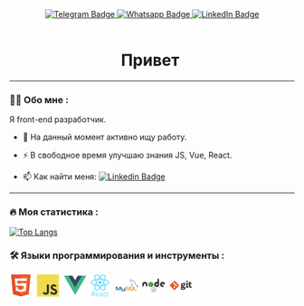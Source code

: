 <div id="header" align="center">
  <div id="badges">
  <a href="https://t.me/evgeny_chet">
  <img src="https://img.shields.io/badge/Telegram-blue?logo=telegram&logoColor=white&style=for-the-badge" alt="Telegram Badge"/>
  </a>
  <a href="https://wa.me/79771407249">
  <img src="https://img.shields.io/badge/Whatsapp-green?style=for-the-badge&logo=whatsapp&logoColor=white" alt="Whatsapp Badge"/>
  </a>
  <a href="https://www.linkedin.com/public-profile/settings?trk=d_flagship3_profile_self_view_public_profile">
  <img src="https://img.shields.io/badge/LinkedIn-blue?style=for-the-badge&logo=linkedin&logoColor=white" alt="LinkedIn Badge"/>
  </a>
  </div>
  <img src="https://komarev.com/ghpvc/?username=Evgenii959&style=flat-square" alt=""/>
  <h1>
  Привет
  <img src="https://media.giphy.com/media/hvRJCLFzcasrR4ia7z/giphy.gif" width="30px" alt=""/>
</h1>
</div>

---

### :man_technologist: Обо мне :
  Я front-end разработчик.
  - :telescope: На данный момент активно ищу работу.

  - :zap: В свободное время улучшаю знания JS, Vue, React.

  - :mailbox: Как найти меня:  [![Linkedin Badge](https://img.shields.io/badge/Telegram-blue?style=for-the-badge&logo=telegram&logoColor=white)](https://t.me/evgeny_chet)
    
---

### :fire: Моя статистика :
[![Top Langs](https://github-readme-stats.vercel.app/api/top-langs/?username=Evgenii959&layout=compact&theme=vision-friendly-dark)](https://github.com/anuraghazra/github-readme-stats)

### :hammer_and_wrench: Языки программирования и инструменты :
<div>
  <img src="https://github.com/devicons/devicon/blob/master/icons/html5/html5-original.svg" title="HTML5" alt="HTML" width="40" height="40"/>&nbsp;
  <img src="https://github.com/devicons/devicon/blob/master/icons/javascript/javascript-original.svg" title="JavaScript" alt="JavaScript" width="40" height="40"/>&nbsp;
    <img src="https://github.com/devicons/devicon/blob/master/icons/vuejs/vuejs-original.svg" title="Vue" **alt="Vue" width="40" height="40"/>
  <img src="https://github.com/devicons/devicon/blob/master/icons/react/react-original-wordmark.svg" title="React" alt="React" width="40" height="40"/>&nbsp;
  <img src="https://github.com/devicons/devicon/blob/master/icons/mysql/mysql-original-wordmark.svg" title="MySQL"  alt="MySQL" width="40" height="40"/>&nbsp;
  <img src="https://github.com/devicons/devicon/blob/master/icons/nodejs/nodejs-original-wordmark.svg" title="NodeJS" alt="NodeJS" width="40" height="40"/>&nbsp;
  <img src="https://github.com/devicons/devicon/blob/master/icons/git/git-original-wordmark.svg" title="Git" **alt="Git" width="40" height="40"/>
</div>
